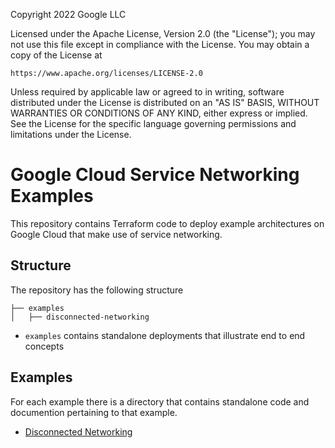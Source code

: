 Copyright 2022 Google LLC

Licensed under the Apache License, Version 2.0 (the "License");
you may not use this file except in compliance with the License.
You may obtain a copy of the License at

    https://www.apache.org/licenses/LICENSE-2.0

Unless required by applicable law or agreed to in writing, software
distributed under the License is distributed on an "AS IS" BASIS,
WITHOUT WARRANTIES OR CONDITIONS OF ANY KIND, either express or implied.
See the License for the specific language governing permissions and
limitations under the License.


# Google Cloud Service Networking Examples

This repository contains Terraform code to deploy example architectures on Google Cloud that make use of service networking. 
 

## Structure

The repository has the following structure
```
├── examples
│   ├── disconnected-networking
```

 * `examples` contains standalone deployments that illustrate end to end concepts


## Examples

For each example there is a directory that contains standalone code and documention pertaining to that example.

 * [Disconnected Networking](./examples/disconnected-networking)
